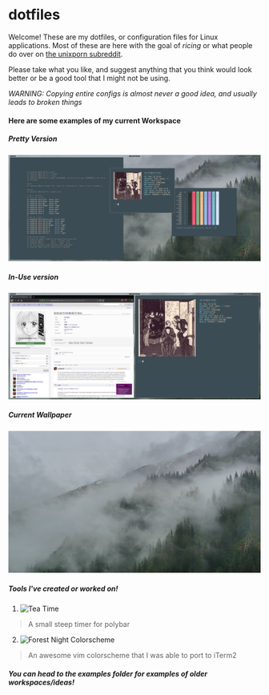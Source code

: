 # dotfiles

Welcome! These are my dotfiles, or configuration files for Linux applications. Most of these are here with the goal of *ricing* or what people do over on [the unixporn subreddit](https://www.reddit.com/r/unixporn).

Please take what you like, and suggest anything that you think would look better or be a good tool that I might not be using.

*WARNING: Copying entire configs is almost never a good idea, and usually leads to broken things*

#### Here are some examples of my current Workspace

##### Pretty Version
![example1](https://raw.githubusercontent.com/JarrettAzar/dotfiles/master/examples/2019-06-23-222703_2560x1080_scrot.png)

##### In-Use version
![example3](https://raw.githubusercontent.com/JarrettAzar/dotfiles/master/examples/2019-06-23-231527_2560x1080_scrot.png)

##### Current Wallpaper
![wallpaper](https://raw.githubusercontent.com/JarrettAzar/dotfiles/master/Wallpapers/wall8.jpg)

##### Tools I've created or worked on!
1. ![Tea Time](https://github.com/JarrettAzar/teatime)
  > A small steep timer for polybar
2. ![Forest Night Colorscheme](https://github.com/sainnhe/vim-color-forest-night)
  > An awesome vim colorscheme that I was able to port to iTerm2

##### You can head to the examples folder for examples of older workspaces/ideas!
